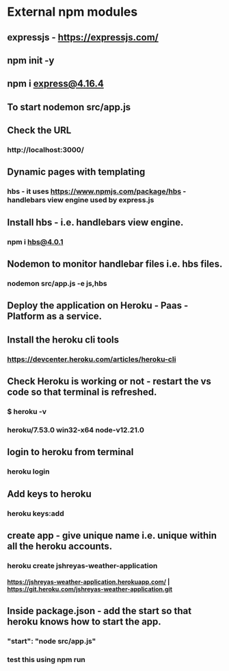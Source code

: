# External npm modules

## expressjs  - https://expressjs.com/
## npm init -y 

## npm i express@4.16.4

## To start nodemon src/app.js 

## Check the URL 
### http://localhost:3000/


## Dynamic pages with templating
### hbs - it uses https://www.npmjs.com/package/hbs - handlebars view engine used by express.js

## Install hbs - i.e. handlebars view engine.
### npm i hbs@4.0.1

## Nodemon to monitor handlebar files i.e. hbs files.
### nodemon src/app.js -e js,hbs

## Deploy the application on Heroku - Paas - Platform as a service.

## Install the heroku cli tools

### https://devcenter.heroku.com/articles/heroku-cli 

## Check Heroku is working or not - restart the vs code so that terminal is refreshed.
### $ heroku -v
###  heroku/7.53.0 win32-x64 node-v12.21.0

## login to heroku from terminal
### heroku login 
#### 

## Add keys to heroku
### heroku keys:add

## create app - give unique name i.e. unique within all the heroku accounts.
### heroku create jshreyas-weather-application
#### https://jshreyas-weather-application.herokuapp.com/ | https://git.heroku.com/jshreyas-weather-application.git

## Inside package.json - add the start so that heroku knows how to start the app.
###   "start": "node src/app.js"
### test this using npm run <script name>
### npm run start